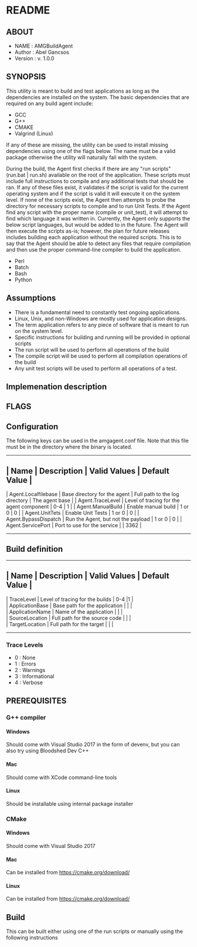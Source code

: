 # README                                    
## ABOUT                               
* NAME       : AMGBuildAgent
* Author     : Abel Gancsos
* Version    : v. 1.0.0

## SYNOPSIS                 
This utility is meant to build and test applications as long as the dependencies are installed on the system.  The basic dependencies that are required on any build agent include:
* GCC
* G++
* CMAKE
* Valgrind (Linux)

If any of these are missing, the utility can be used to install missing dependencies using one of the flags below.  The name must be a valid package otherwise the utility will naturally fail with the system.

During the build, the Agent first checks if there are any "run scripts" (run.bat | run.sh) available on the root of the application.  These scripts must include full instructions to compile and any additional tests that should be ran.  If any of these files exist, it validates if the script is valid for the current operating system and if the script is valid it will execute it on the system level.  If none of the scripts exist, the Agent then attempts to probe the directory for necessary  scripts to compile and to run Unit Tests.  If the Agent find any script with the proper name (compile or unit_test), it will attempt to find which language it was written in.  Currently, the Agent only supports the below script languages, but would be added to in the future.  The Agent will then execute the scripts as-is; however, the plan for future releases includes building each application without the required scripts.  This is to say that the Agent should be able to detect any files that require compilation and then use the proper command-line compiler to build the application.

* Perl
* Batch
* Bash
* Python

## Assumptions
* There is a fundamental need to constantly test ongoing applications.
* Linux, Unix, and non-Windows are mostly used for application designs.
* The term application refers to any piece of software that is meant to run on the system level.
* Specific instructions for building and running will be provided in optional scripts
* The run script will be used to perform all operations of the build
* The compile script will be used to perform all compilation operations of the build
* Any unit test scripts will be used to perform all operations of a test.                    

## Implemenation description

## FLAGS

## Configuration
The following keys can be used in the amgagent.conf file.  Note that this file must be in the directory where the binary is located.


_________________________________________________________________________________________________________________________________________________________________________
| Name                      | Description                                        | Valid Values                                      | Default Value                    |
-------------------------------------------------------------------------------------------------------------------------------------------------------------------------
| Agent.Localfilebase       | Base directory for the agent                       | Full path to the log directory                   | The agent base                    |
| Agent.TraceLevel          | Level of tracing for the agent component           | 0-4                                              | 1                                 |
| Agent.ManualBuild         | Enable manual build                                | 1 or 0                                           | 0                                 |
| Agent.UnitTets            | Enable Unit Tests                                  | 1 or 0                                           | 0                                 |
| Agent.BypassDispatch      | Run the Agent, but not the payload                 | 1 or 0                                           | 0                                 |
| Agent.ServicePort         | Port to use for the service                        |                                                  | 3362                              |
_________________________________________________________________________________________________________________________________________________________________________

## Build definition
_________________________________________________________________________________________________________________________________________________________________________
| Name                      | Description                                        | Valid Values                                      | Default Value                    |
-------------------------------------------------------------------------------------------------------------------------------------------------------------------------
| TraceLevel                | Level of tracing for the builds                    | 0-4                                               |1                                 |      
| ApplicationBase           | Base path for the application                      |                                                   |                                  |      
| ApplicationName           | Name of the application                            |                                                   |                                  |      
| SourceLocation            | Full path for the source code                      |                                                   |                                  |      
| TargetLocation            | Full path for the target                           |                                                   |                                  |      
_________________________________________________________________________________________________________________________________________________________________________


### Trace Levels
* 0 : None
* 1 : Errors
* 2 : Warnings
* 3 : Informational
* 4 : Verbose

## PREREQUISITES
### G++ compiler
#### Windows
Should come with Visual Studio 2017 in the form of devenv, but you can also try using Bloodshed Dev C++
#### Mac
Should come with XCode command-line tools
#### Linux
Should be installable using internal package installer
### CMake
#### Windows
Should come with Visual Studio 2017 
#### Mac
Can be installed from https://cmake.org/download/
#### Linux
Can be installed from https://cmake.org/download/
## Build
This can be built either using one of the run scripts or manually using the following instructions
